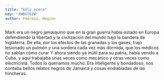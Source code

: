 ```yaml
---
title: "Sólo acero"
key: "XWBGT6ZW"
author: Pedroso, Regino
---
```

<div data-schema-version="8"><p>Mark era un negro jamaiquino que en la gran guerra había estado en Europa defendiendo la libertad y la civilización del mundo bajo la bandera de Inglaterra. De ella, por los efectos de las granadas y los gases, trajo lesionado un pulmón y una sordera cada vez más dormida, que los médicos no sabían cómo curar Y ahora siendo ya inútil para su patria, había venido a Cuba, y aquí trabajaba unas veces como mecánico y otras veces como electricista. Todos lo queríamos mucho. Era inteligente y bondadoso, nos contaba bellos relatos negros de Jamaica y cosas endiabladas de las trincheras.</p> </div>